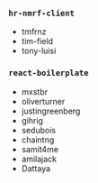 ### `hr-nmrf-client`
- tmfrnz
- tim-field
- tony-luisi 

### `react-boilerplate`
- mxstbr
- oliverturner
- justingreenberg
- gihrig
- sedubois
- chaintng
- samit4me
- amilajack
- Dattaya
